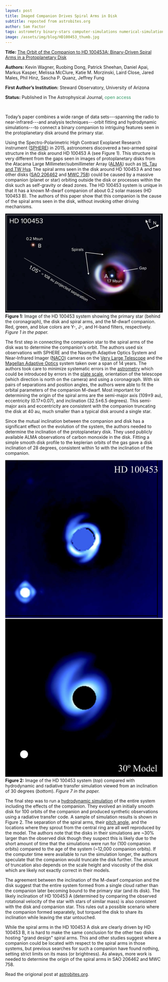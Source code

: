 ```yaml
---
layout: post
title: Imaged Companion Drives Spiral Arms in Disk
subtitle: reposted from astrobites.org
author: Sam Factor
tags: astrometry binary-stars computer-simulations numerical-simulations observations planet-formation protoplanetary-disks radio-astronomy simulations star-formation
image: /assets/img/blog/HD100453_thumb.jpg
---
```


<strong>Title:</strong> <a href="https://arxiv.org/abs/1801.03900">The Orbit of the Companion to HD 100453A: Binary-Driven Spiral Arms in a Protoplanetary Disk</a>

<strong>Authors:</strong> Kevin Wagner, Ruobing Dong, Patrick Sheehan, Daniel Apai, Markus Kasper, Melissa McClure, Katie M. Morzinski, Laird Close, Jared Males, Phil Hinz, Sascha P. Quanz, Jeffrey Fung

<strong>First Author’s Institution:</strong> Steward Observatory, University of Arizona

<strong>Status:</strong> Published in The Astrophysical Journal, <span style="font-weight: 400; color: #339966;">open access</span>

&nbsp;

Today’s paper combines a wide range of data sets---spanning the radio to near-infrared---and analysis techniques---orbit fitting and hydrodynamic simulations---to connect a binary companion to intriguing features seen in the protoplanetary disk around the primary star.

Using the Spectro-Polarimetric High Contrast Exoplanet Research instrument (<a href="https://www.eso.org/sci/facilities/paranal/instruments/sphere.html">SPHERE</a>) in 2015, astronomers discovered a two-armed spiral structure in the disk around HD 100453 A (see Figure 1). This structure is very different from the gaps seen in images of protoplanetary disks from the Atacama Large Millimeter/submillimeter Array (<a href="http://www.almaobservatory.org/en/home/">ALMA</a>) such as <a href="https://astrobites.org/2016/06/26/new-rings-detected-for-old-protoplanetary-disk/">HL Tau and TW Hya</a>. The spiral arms seen in the disk around HD 100453 A and two other disks (<a href="https://science.nasa.gov/science-news/science-at-nasa/2011/31oct_spiralarms">SAO 206462</a> and <a href="http://www.sci-news.com/astronomy/science-spirals-arms-young-stars-giant-planets-03397.html">MWC 758</a>) could be caused by a massive companion (planet or star) orbiting outside the disk or processes within the disk such as self-gravity or dead zones. The HD 100453 system is unique in that it has a known M-dwarf companion of about 0.2 solar masses (HD 100453 B). The authors of this paper show that this companion is the cause of the spiral arms seen in the disk, without invoking other driving mechanisms.

<div class="image">
<img src="/assets/img/blog/HD100453.jpg" alt="Image of HD100453">
<div class="caption"><strong>Figure 1:</strong> Image of the HD 100453 system showing the primary star (behind the coronagraph), the disk and spiral arms, and the M-dwarf companion. Red, green, and blue colors are Y-, J-, and H-band filters, respectively. <em>Figure 1 in the paper.</em></div>
</div>

The first step in connecting the companion star to the spiral arms of the disk was to determine the companion's orbit. The authors used six observations with SPHERE and the Nasmyth Adaptive Optics System and Near-Infrared Imager (<a href="https://www.eso.org/sci/facilities/paranal/instruments/naco.html">NACO</a>) cameras on the <a href="http://www.eso.org/public/usa/teles-instr/paranal-observatory/vlt/">Very Large Telescope</a> and the <a href="https://en.wikipedia.org/wiki/Magellan_Telescopes#MagAO_Adaptive_Optics_System">Magellan Adaptive Optics</a> system taken over a span of 14 years. The authors took care to minimize systematic errors in the <a href="https://en.wikipedia.org/wiki/Astrometry">astrometry</a> which could be introduced by errors in the <a href="http://mingus.as.arizona.edu/~bjw/spectrographs/node3.html">plate scale</a>, orientation of the telescope (which direction is north on the camera) and using a coronagraph. With six pairs of separations and position angles, the authors were able to fit the orbital parameters of the companion M-dwarf. Most important for determining the origin of the spiral arms are the semi-major axis (109±9 au), eccentricity (0.17±0.07), and inclination (32.5±6.5 degrees). This semi-major axis and eccentricity are consistent with the companion truncating the disk at 40 au, much smaller than a typical disk around a single star.

Since the mutual inclination between the companion and disk has a significant effect on the evolution of the system, the authors needed to determine the inclination of the protoplanetary disk. They used publicly available ALMA observations of carbon monoxide in the disk. Fitting a simple smooth disk profile to the keplerian orbits of the gas gave a disk inclination of 28 degrees, consistent within 1σ with the inclination of the companion.

<div class="image">
<img src="/assets/img/blog/HD100453_models.jpg" alt="Model comparison of HD100453">
<div class="caption"><strong>Figure 2:</strong> Image of the HD 100453 system (<em>top</em>) compared with hydrodynamic and radiative transfer simulation viewed from an inclination of 30 degrees (<em>bottom</em>). <em>Figure 7 in the paper.</em></div>
</div>

The final step was to run a <a href="https://astrobites.org/2014/12/03/orderly-disorder-simulations-of-planet-disk-dynamics-with-arepo/">hydrodynamic simulation</a> of the entire system including the effects of the companion. They evolved an initially smooth disk for 100 orbits of the companion and produced synthetic observations using a radiative transfer code. A sample of simulation results is shown in Figure 2. The separation of the spiral arms, their <a href="https://ned.ipac.caltech.edu/level5/STRUCTURE/spst.html">pitch angle</a>, and the locations where they sprout from the central ring are all well reproduced by the model. The authors note that the disks in their simulations are ~30% larger than the observed disk though they suspect this is likely due to the short amount of time that the simulations were run for (100 companion orbits) compared to the age of the system (~12,000 companion orbits). If the computer time were available to run the simulation longer, the authors speculate that the companion would truncate the disk further. The amount of truncation also depends on the scale height and viscosity of the disk which are likely not exactly correct in their models.

The agreement between the inclination of the M-dwarf companion and the disk suggest that the entire system formed from a single cloud rather than the companion later becoming bound to the primary star (and its disk). The likely inclination of HD 100453 A (determined by comparing the observed rotational velocity of the star with stars of similar mass) is also consistent with the disk and companion star. This rules out a possible scenario where the companion formed separately, but torqued the disk to share its inclination while leaving the star untouched.

While the spiral arms in the HD 100453 A disk are clearly driven by HD 100453 B, it is hard to make the same conclusion for the other two disks hosting "grand design" spiral arms. This and other studies suggest where a companion could be located with respect to the spiral arms in those systems, but previous searches for such a companion have found nothing, setting strict limits on its mass (or brightness). As always, more work is needed to determine the origin of the spiral arms in SAO 206462 and MWC 758.

Read the origional post at [astrobites.org](https://astrobites.org/2018/02/27/spiral_arms_driven_by_companion/).
